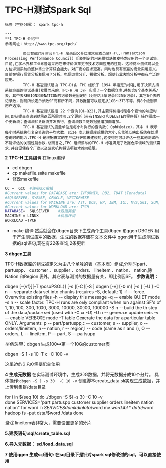 # TPC-H测试Spark Sql 
	
	标签（空格分隔）： spark tpc-h
	
	---
	**1 TPC-H 介绍**
	参考网址：http://www.tpc.org/tpch/
	
	        商业智能计算测试TPC-H 是美国交易处理效能委员会(TPC,Transaction Processing Performance Council) 组织制定的用来模拟决策支持类应用的一个测试集.目前,在学术界和工业界普遍采用它来评价决策支持技术方面应用的性能. 这种商业测试可以全方位评测系统的整体商业计算综合能力，对厂商的要求更高，同时也具有普遍的商业实用意义，目前在银行信贷分析和信用卡分析、电信运营分析、税收分析、烟草行业决策分析中都有广泛的应用。
	        TPC-H 基准测试是由 TPC-D(由 TPC 组织于 1994 年指定的标准,用于决策支持系统方面的测试基准)发展而来的.TPC-H 用 3NF 实现了一个数据仓库,共包含8个基本关系/表，其中表REGION和表NATION的记录数是固定的（分别为5条记录和25条记录），其它6个表的记录数，则随所设定的参数SF而有所不同，其数据量可以设定从1GB～3TB不等，有8个级别供用户选择。
	        TPC-H 基准测试包括 22 个查询(Q1~Q22),其主要评价指标是各个查询的响应时间,即从提交查询到结果返回所需时间.2个更新（带有INSERT和DELETE的程序段）操作组成一个更新流；查询流和更新流并发执行，查询流数目随数据量增加而增加。
	        TPC-H 基准测试的度量单位是每小时执行的查询数( QphH@size)，其中 H 表示每小时系统执行复杂查询的平均次数，size 表示数据库规模的大小,它能够反映出系统在处理查询时的能力.TPC-H 是根据真实的生产运行环境来建模的,这使得它可以评估一些其他测试所不能评估的关键性能参数.总而言之,TPC 组织颁布的TPC-H 标准满足了数据仓库领域的测试需求,并且促使各个厂商以及研究机构将该项技术推向极限。
	
**2   TPC-H 工具编译**
    在linux编译
    
 - cd dbgen
 - cp makefile.suite makefile
 - 修改makefile

```bash
CC =  GCC  #使用GCC编辑  
#Current values for DATABASE are: INFORMIX, DB2, TDAT (Teradata)  
#SQLSERVER, SYBASE, ORACLE, VECTORWISE  
#Current values for MACHINE are: ATT, DOS, HP, IBM, ICL, MVS,SGI, SUN, U2200, VMS, LINUX, WIN32  
#Current values for WORKLOAD are: TPCH  
DATABASE=  SQLSERVER    #数据类型  
MACHINE = LINUX         #机器环境  
WORKLOAD =TPCH  
```

 - make 编译
 然后就会在dbgen目录下生成两个工具dbgen 和qgen
DBGEN:用于产生测试库中的数据，生成的数据存储在文本文件中
qgen:用于生成测试数据的sql语句,现在有22条查询,2条更新

**3 dbgen工具**
            
TPC-H数据库的组成被定义为由八个单独的表（基本表）组成,分别时part、 partuspp、 customer 、supplier 、orders、 lineitem 、nation、 nation,除Nation 和Region 表外，其它表与测试的数据量有关，即比例因SF。
   **参数说明：**

dbgen [-{vf}][-T {pcsoPSOL}]
        [-s <scale>][-C <procs>][-S <step>]
dbgen [-v] [-O m] [-s <scale>] [-U <updates>]
-C n -- separate data set into <n> chunks (requires -S, default: 1)
-f     -- force. Overwrite existing files
-h     -- display this message
-q     -- enable QUIET mode
-s n   -- scale factor. TPC-H runs are only compliant when run against SF's of 1, 10, 100, 300, 1000, 3000, 10000, 30000, 100000
-S n -- build the <n>th step of the data/update set (used with -C or -U)
-U n -- generate <n> update sets
-v     -- enable VERBOSE mode
-T table  Generate the data for a particular table 
    ONLY. Arguments: p -- part/partuspp,c -- customer, s -- supplier, o -- orders/lineitem, n -- nation, r -- region,l -- code (same as n and r), O -- orders, L -- lineitem, P -- part, S -- partsupp
    
*举例说明*：dbgen 生成100中第一个10G的customer表

dbgen -S 1 -s 10 -T c -C 100 -v 

这里边的S 和C需要配合使用

  
**4 生成元数据**
        在实际测试环境中，生成30G数据，并将元数据分成10个分片。
        具体操作:`dbgen -S 1 -s 30  -C 10 -v` 
        创建脚本create_data.sh实现生成数据，并上传到集群/data目录

for i in $(seq 10)
do
./dbgen -S $i -s 30  -C 10 -v  
done
SERVICES="part partuspp customer supplier orders lineitem nation nation"
for word in $SERVICES 
do
        mkdir data/$word
        mv $word.tbl* data/$word
        hadoop fs -put data/$word /data
done

*备注* lineitem表非常大，需要设置更多的分片

**5.建表语句:sql/create_table.sql**

**6.导入元数据： sql/load_data.sql**

**7 使用qgen 生成sql语句: 在sql目录下是针对spark sql修改过的sql，可以直接使用**

